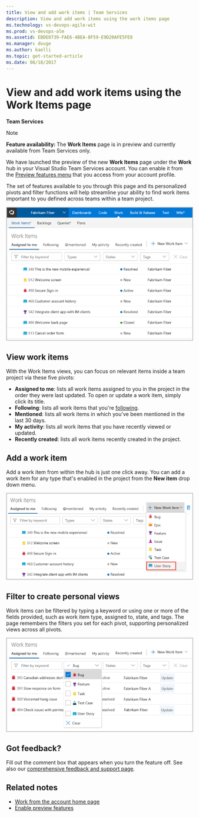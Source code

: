 ```yaml
---
title: View and add work items | Team Services  
description: View and add work items using the work items page      
ms.technology: vs-devops-agile-wit
ms.prod: vs-devops-alm
ms.assetid: EBDE0739-FAE6-4BEA-8F59-E9D20AFE5FE8
ms.manager: douge
ms.author: kaelli
ms.topic: get-started-article 
ms.date: 08/18/2017
---
```


# View and add work items using the Work Items page  

**Team Services**  

>[!NOTE]   
><b>Feature availability: </b>The **Work Items** page is in preview and currently available from Team Services only. 

We have launched the preview of the new **Work Items** page under the **Work** hub in your Visual Studio Team Services account. You can enable it from the [Preview features menu](../../collaborate/preview-features.md) that you access from your account profile. 

The set of features available to you through this page and its personalized pivots and filter functions will help streamline your ability to find work items important to you defined across teams within a team project. 

<img src="_img/work-items-hub.png" alt="Work hub, Work Items page, Add a work item" style="border: 2px solid #C3C3C3;" />

## View work items

With the Work Items views, you can focus on relevant items inside a team project via these five pivots:

* **Assigned to me**: lists all work items assigned to you in the project in the order they were last updated. To open or update a work item, simply click its title.
* **Following**: lists all work items that you're [following](../../collaborate/follow-work-items.md). 
* **Mentioned**: lists all work items in which you've been mentioned in the last 30 days.   
* **My activity**: lists all work items that you have recently viewed or updated. 
* **Recently created**: lists all work items recently created in the project. 

## Add a work item
Add a work item from within the hub is just one click away. You can add a work item for any type that's enabled in the project from the **New item** drop down menu.  

<img src="_img/work-items-hub-new.png" alt="Work hub, Work Items page, Add a work item" style="border: 2px solid #C3C3C3;" /> 

## Filter to create personal views
Work items can be filtered by typing a keyword or using one or more of the fields provided, such as work item type, assigned to, state, and tags. The page remembers the filters you set for each pivot, supporting personalized views across all pivots.  

<img src="_img/work-items-filter-bug.png" alt="Filter Work Items page" style="border: 2px solid #C3C3C3;" />


## Got feedback?

Fill out the comment box that appears when you turn the feature off. See also our [comprehensive feedback and support page](../../provide-feedback.md).

## Related notes
- [Work from the account home page](../../connect/account-home-pages.md)
- [Enable preview features](../../collaborate/preview-features.md)


 